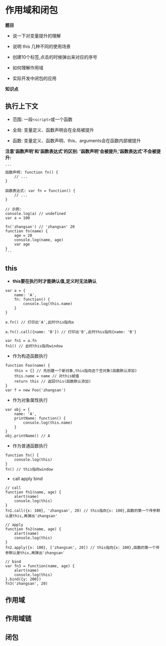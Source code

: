 # 作用域和闭包

**题目**

- 说一下对变量提升的理解

- 说明 this 几种不同的使用场景

- 创建10个<a>标签,点击的时候弹出来对应的序号

- 如何理解作用域

- 实际开发中闭包的应用

**知识点**

## 执行上下文

   - 范围: 一段`<script>`或一个函数

   - 全局: 变量定义、函数声明会在全局被提升

   - 函数: 变量定义、函数声明、this、arguments会在函数内部被提升

   **注意'函数声明'和'函数表达式'的区别: '函数声明'会被提升,'函数表达式'不会被提升:**

    ```
    函数声明: function fn() {
        // ...
    }

    函数表达式: var fn = function() {
        // ...
    }

    // 示例:
    console.log(a) // undefined
    var a = 100

    fn('zhangsan') // 'zhangsan' 20
    function fn(name) {
        age = 20
        console.log(name, age)
        var age
    }
    ```

## this

   - **this要在执行时才能确认值,定义时无法确认**

   ```
   var a = {
       name: 'A',
       fn: function() {
           console.log(this.name)
       }
   }

   a.fn() // 打印出'A',此时this指向a

   a.fn().call({name: 'B'}) // 打印出'B',此时this指向{name: 'B'}

   var fn1 = a.fn
   fn1() // 此时this指向window
   ```
   - 作为构造函数执行

   ```
   function Foo(name) {
       this = {} // 先创建一个新对象,this指向这个空对象(函数默认添加)
       this.name = name // 对this赋值
       return this // 返回this(函数默认添加)
   }
   var f = new Foo('zhangsan')
   ```

   - 作为对象属性执行

   ```
   var obj = {
       name: 'A',
       printName: function() {
           console.log(this.name)
       }
   }
   obj.printName() // A
   ```

   - 作为普通函数执行

   ```
   function fn() {
       console.log(this) 
   }
   fn() // this指向window
   ```

   - call apply bind

   ```
   // call
   function fn1(name, age) {
       alert(name)
       console.log(this)
   }
   fn1.call({x: 100}, 'zhangsan', 20) // this指向{x: 100},函数的第一个传参默认是this,再弹出'zhangsan'

   // apply
   function fn2(name, age) {
       alert(name)
       console.log(this)
   }
   fn2.apply({x: 100}, ['zhangsan', 20]) // this指向{x: 100},函数的第一个传参默认是this,再弹出'zhangsan'

   // bind
   var fn3 = function(name, age) {
       alert(name)
       console.log(this)
   }.bind({y: 200})
   fn3('zhangsan', 20)
   ```

## 作用域

## 作用域链

## 闭包